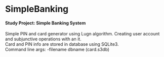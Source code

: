 # SimpleBanking
<h4>Study Project: Simple Banking System</h4>
Simple PIN and card generator using Lugn algorithm. Creating user account and subjunctive operations with an it. <br>
Card and PIN info are stored in database using SQLite3.
<br>
Command line args: -filename dbname (card.s3db)
